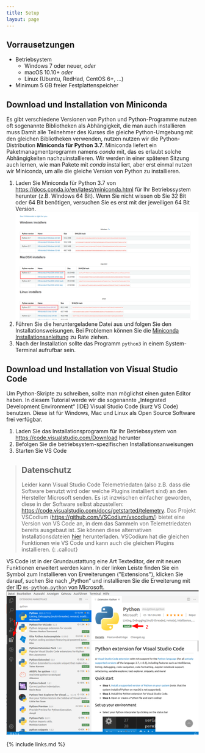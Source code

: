 ```yaml
---
title: Setup
layout: page
---
```


## Vorrausetzungen

- Betriebsystem
  * Windows 7 oder neuer, *oder*
  * macOS 10.10+ *oder*
  * Linux (Ubuntu, RedHad, CentOS 6+, ...)
- Minimum 5 GB freier Festplattenspeicher   

## Download und Installation von Miniconda

Es gibt verschiedene Versionen von Python und Python-Programme nutzen oft sogenannte Bibliotheken als Abhängigkeit, die man auch installieren muss
Damit alle Teilnehmer des Kurses die gleiche Python-Umgebung mit den gleichen Bibliotheken verwenden, nutzen nutzen wir die Python-Distribution **Miniconda für Python 3.7**.
Miniconda liefert ein Paketmanagmentprogramm namens *conda* mit, das es erlaubt solche Abhängigkeiten nachzuinstallieren. 
Wir werden in einer späteren Sitzung auch lernen, wie man Pakete mit *conda* installiert, aber erst einmal nutzen wir Miniconda, um alle die gleiche Version von Python zu installieren.

1. Laden Sie Miniconda für Python 3.7 von <https://docs.conda.io/en/latest/miniconda.html> für Ihr Betriebssystem herunter (z.B. Windows 64 Bit). Wenn Sie nicht wissen ob Sie 32 Bit oder 64 Bit benötigen, versuchen Sie es erst mit der jeweiligen 64 Bit Version.
![](fig/download-miniconda.png)
2. Führen Sie die heruntergeladene Datei aus und folgen Sie den Installationsweisungen.
Bei Problemen können Sie die [Miniconda Installationsanleitung](https://conda.io/projects/conda/en/latest/user-guide/install/index.html) zu Rate ziehen.
3. Nach der Installation sollte das Programm `python3` in einem System-Terminal aufrufbar sein.

## Download und Installation von Visual Studio Code

Um Python-Skripte zu schreiben, sollte man möglichst einen guten Editor haben.
In diesem Tutorial werde wir die sogenannte „Integrated Development Environment“ (IDE) Visual Studio Code (kurz VS Code) benutzen.
Diese ist für Windows, Mac und Linux als Open Source Software frei verfügbar.

1. Laden Sie das Installationsprogramm für Ihr Betriebssystem von <https://code.visualstudio.com/Download> herunter
2. Befolgen Sie die betriebsystem-spezifischen Installationsanweisungen
3. Starten Sie VS Code


> ## Datenschutz
>
> Leider kann Visual Studio Code Telemetriedaten (also z.B. dass die Software benutzt wird oder welche Plugins installiert sind) an den Hersteller Microsoft senden.
> Es ist inzwischen einfacher geworden, diese in der Software selbst abzustellen: <https://code.visualstudio.com/docs/getstarted/telemetry>.
> Das Projekt VSCodium (<https://github.com/VSCodium/vscodium/>) bietet eine Version von VS Code an, in dem das Sammeln von Telemetriedaten bereits ausgebaut ist.
> Sie können diese alternativen Installationsdateien [hier](https://github.com/VSCodium/vscodium/releases/) herunterladen. 
> VSCodium hat die gleichen Funktionen wie VS Code und kann auch die gleichen Plugins installieren.
{: .callout}

VS Code ist in der Grundaustattung eine Art Texteditor, der mit neuen Funktionen erweitert werden kann.
In der linken Leiste finden Sie ein Symbol zum Installieren von Erweiterungen ("Extensions"), klicken Sie darauf, suchen Sie nach „Python“ und installieren Sie die Erweiterung mit der ID `ms-python.python` von Microsoft.
![Installation der Python-Erweiterung](fig/vscode-python-install.png)


{% include links.md %}


